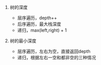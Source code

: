 1. 树的深度
  
    - 层序遍历，depth++
    - 后序遍历，最大栈深度
    - 递归，max(left,right) + 1
  
2. 树的最小深度

    - 层序遍历，左右为空，直接返回depth
    - 递归，根据左右一空和都非空的三种情况

